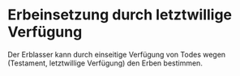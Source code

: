 # Erbeinsetzung durch letztwillige Verfügung

Der Erblasser kann durch einseitige Verfügung von Todes wegen (Testament, letztwillige Verfügung) den Erben bestimmen. 

